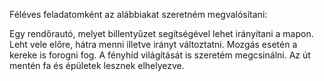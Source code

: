 Féléves feladatomként az alábbiakat szeretném megvalósítani:

Egy rendőrautó, melyet billentyűzet segítségével lehet irányítani a mapon. Leht vele előre, hátra menni illetve irányt változtatni.
Mozgás esetén a kereke is forogni fog. A fényhíd világítását is szeretém megcsinálni. Az út mentén fa és épületek lesznek elhelyezve.
